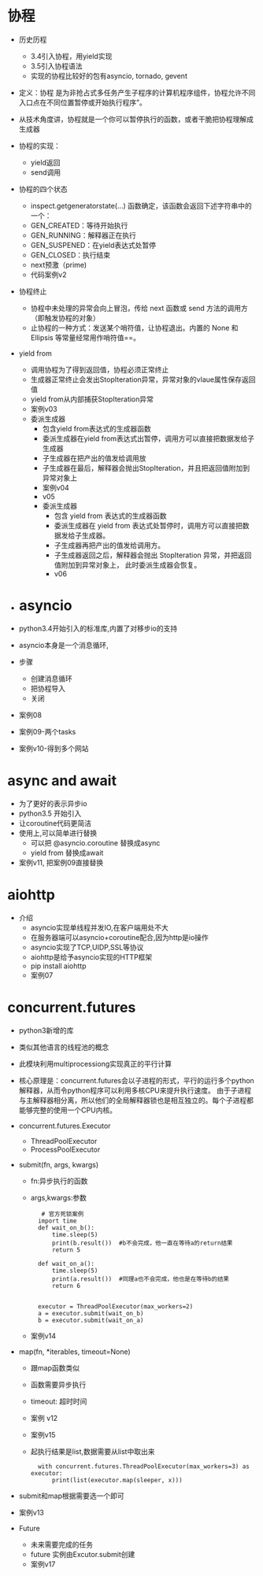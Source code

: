 # 协程
- 历史历程
    - 3.4引入协程，用yield实现
    - 3.5引入协程语法
    - 实现的协程比较好的包有asyncio, tornado, gevent
- 定义：协程 是为非抢占式多任务产生子程序的计算机程序组件，协程允许不同入口点在不同位置暂停或开始执行程序”。
- 从技术角度讲，协程就是一个你可以暂停执行的函数，或者干脆把协程理解成生成器
- 协程的实现：
    - yield返回
    - send调用
 
- 协程的四个状态
    - inspect.getgeneratorstate(…) 函数确定，该函数会返回下述字符串中的一个：
    - GEN_CREATED：等待开始执行
    - GEN_RUNNING：解释器正在执行
    - GEN_SUSPENED：在yield表达式处暂停
    - GEN_CLOSED：执行结束
    - next预激（prime)
    - 代码案例v2
- 协程终止
    - 协程中未处理的异常会向上冒泡，传给 next 函数或 send 方法的调用方（即触发协程的对象）
    - 止协程的一种方式：发送某个哨符值，让协程退出。内置的 None 和Ellipsis 等常量经常用作哨符值==。
 
- yield from
    - 调用协程为了得到返回值，协程必须正常终止
    - 生成器正常终止会发出StopIteration异常，异常对象的vlaue属性保存返回值
    - yield from从内部捕获StopIteration异常
    - 案例v03
    - 委派生成器
        - 包含yield from表达式的生成器函数
        - 委派生成器在yield from表达式出暂停，调用方可以直接把数据发给子生成器
        - 子生成器在把产出的值发给调用放
        - 子生成器在最后，解释器会抛出StopIteration，并且把返回值附加到异常对象上
        - 案例v04
        - v05
        - 委派生成器
            - 包含 yield from 表达式的生成器函数
            - 委派生成器在 yield from 表达式处暂停时，调用方可以直接把数据发给子生成器。
            - 子生成器再把产出的值发给调用方。
            - 子生成器返回之后，解释器会抛出 StopIteration 异常，并把返回值附加到异常对象上，
        此时委派生成器会恢复。
            - v06
        
- # asyncio
- python3.4开始引入的标准库,内置了对移步io的支持
- asyncio本身是一个消息循环,
- 步骤
    - 创建消息循环
    - 把协程导入
    - 关闭
 - 案例08
 - 案例09-两个tasks
 - 案例v10-得到多个网站
 
# async and await
- 为了更好的表示异步io
- python3.5 开始引入
- 让coroutine代码更简洁
- 使用上,可以简单进行替换
    - 可以把 @asyncio.coroutine 替换成async
    - yield from 替换成await
- 案例v11, 把案例09直接替换
 
 
# aiohttp
- 介绍
    - asyncio实现单线程并发IO,在客户端用处不大
    - 在服务器端可以asyncio+coroutine配合,因为http是io操作
    - asyncio实现了TCP,UIDP,SSL等协议
    - aiohttp是给予asyncio实现的HTTP框架
    - pip install aiohttp
    - 案例07
    
    
# concurrent.futures
- python3新增的库
- 类似其他语言的线程池的概念
- 此模块利用multiprocessiong实现真正的平行计算
- 核心原理是：concurrent.futures会以子进程的形式，平行的运行多个python解释器，从而令python程序可以利用多核CPU来提升执行速度。
由于子进程与主解释器相分离，所以他们的全局解释器锁也是相互独立的。每个子进程都能够完整的使用一个CPU内核。
- concurrent.futures.Executor 
    - ThreadPoolExecutor
    - ProcessPoolExecutor
- submit(fn, args, kwargs)
    - fn:异步执行的函数
    - args,kwargs:参数
    
             # 官方死锁案例
            import time
            def wait_on_b():
                time.sleep(5)
                print(b.result())  #b不会完成，他一直在等待a的return结果
                return 5

            def wait_on_a():
                time.sleep(5)
                print(a.result())  #同理a也不会完成，他也是在等待b的结果
                return 6


            executor = ThreadPoolExecutor(max_workers=2)
            a = executor.submit(wait_on_b)
            b = executor.submit(wait_on_a)
            
    - 案例v14
      
- map(fn, \*iterables, timeout=None)
    - 跟map函数类似
    - 函数需要异步执行
    - timeout: 超时时间
    - 案例 v12
    - 案例v15
    - 起执行结果是list,数据需要从list中取出来
    
            with concurrent.futures.ThreadPoolExecutor(max_workers=3) as executor:
                print(list(executor.map(sleeper, x)))
           
- submit和map根据需要选一个即可
- 案例v13

- Future
    - 未来需要完成的任务
    - future 实例由Excutor.submit创建
    - 案例v17
